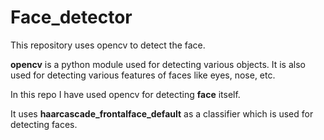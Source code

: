 # Face_detector
This repository uses opencv to detect the face.


**opencv** is a python module used for detecting various objects. It is also used for detecting various features of faces like eyes, nose, etc.  

In this repo I have used opencv for detecting **face** itself.  

It uses **haarcascade_frontalface_default** as a classifier which is used for detecting faces.  
